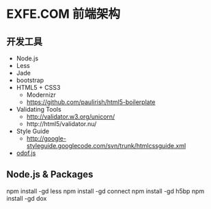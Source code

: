 EXFE.COM 前端架构
=================

## 开发工具
  * Node.js
  * Less
  * Jade
  * bootstrap
  * HTML5 + CSS3
    - Modernizr
    - https://github.com/paulirish/html5-boilerplate
  * Validating Tools
    - http://validator.w3.org/unicorn/
    - http://html5/validator.nu/
  * Style Guide
    - http://google-styleguide.googlecode.com/svn/trunk/htmlcssguide.xml
  * [odof.js][]

## Node.js & Packages
npm install -gd less
npm install -gd connect
npm install -gd h5bp
npm install -gd dox

[odof.js]: https://github.com/cfddream/odof
